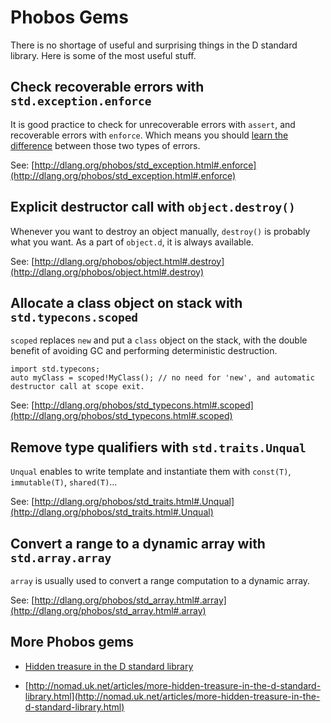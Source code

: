 Phobos Gems
===========

There is no shortage of useful and surprising things in the D standard library.
Here is some of the most useful stuff.

## Check recoverable errors with `std.exception.enforce`

It is good practice to check for unrecoverable errors with `assert`, and recoverable errors with `enforce`.
Which means you should [learn the difference](#Unrecoverable-vs-recoverable-errors) between those two types of errors.

See: [http://dlang.org/phobos/std_exception.html#.enforce](http://dlang.org/phobos/std_exception.html#.enforce)


## Explicit destructor call with `object.destroy()`

Whenever you want to destroy an object manually, `destroy()` is probably what you want.
As a part of `object.d`, it is always available.

See: [http://dlang.org/phobos/object.html#.destroy](http://dlang.org/phobos/object.html#.destroy)



## Allocate a class object on stack with `std.typecons.scoped`

`scoped` replaces `new` and put a `class` object on the stack, with the double benefit of avoiding GC and performing deterministic destruction.

```
import std.typecons;
auto myClass = scoped!MyClass(); // no need for 'new', and automatic destructor call at scope exit.
```

See: [http://dlang.org/phobos/std_typecons.html#.scoped](http://dlang.org/phobos/std_typecons.html#.scoped)

## Remove type qualifiers with `std.traits.Unqual`

`Unqual` enables to write template and instantiate them with `const(T)`, `immutable(T)`, `shared(T)`&hellip;

See: [http://dlang.org/phobos/std_traits.html#.Unqual](http://dlang.org/phobos/std_traits.html#.Unqual)

## Convert a range to a dynamic array with `std.array.array`

`array` is usually used to convert a range computation to a dynamic array.

See: [http://dlang.org/phobos/std_array.html#.array](http://dlang.org/phobos/std_array.html#.array)


## More Phobos gems

- [Hidden treasure in the D standard library](http://nomad.so/2014/08/hidden-treasure-in-the-d-standard-library/)

- [http://nomad.uk.net/articles/more-hidden-treasure-in-the-d-standard-library.html](http://nomad.uk.net/articles/more-hidden-treasure-in-the-d-standard-library.html)

